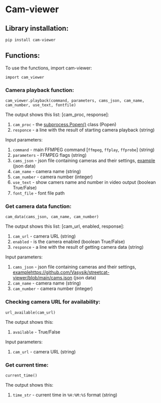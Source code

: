 # Cam-viewer
## Library installation:
```
pip install cam-viewer
```
## Functions:
To use the functions, import cam-viewer:
```
import cam_viewer
```
### Camera playback function:
```
cam_viewer.playback(command, parameters, cams_json, cam_name, cam_number, use_text, fontfile)
```
The output shows this list: [cam_proc, response]:
  1) ```cam_proc``` - the [subprocess.Popen()](https://docs.python.org/3/library/subprocess.html#subprocess.Popen) class (Popen)
  2) ```responce``` - a line with the result of starting camera playback (string)

Input parameters:
  1) ```command``` - main FFMPEG command [```ffmpeg```, ```ffplay```, ```ffprobe```] (string)
  2) ```parameters``` - FFMPEG flags (string)
  3) ```cams_json``` - json file containing cameras and their settings, [example](https://github.com/Vasysik/streetcat-viewer/blob/main/cams.json) (json data)
  4) ```cam_name``` - camera name (string)
  5) ```cam_number``` - camera number (integer)
  6) ```use_text``` - show camers name and number in video output (boolean True/False)
  7) ```font_file``` - font file path

### Get camera data function:
```
cam_data(cams_json, cam_name, cam_number)
```
The output shows this list: [cam_url, enabled, response]:
  1) ```cam_url``` - camera URL (string)
  2) ```enabled``` - is the camera enabled (boolean True/False)
  3) ```responce``` - a line with the result of getting camera data (string)

Input parameters:
  1) ```cams_json``` - json file containing cameras and their settings, [example](https://github.com/Vasysik/streetcat-viewer/blob/main/cams.json)https://github.com/Vasysik/streetcat-viewer/blob/main/cams.json (json data)
  2) ```cam_name``` - camera name (string)
  3) ```cam_number``` - camera number (integer)

### Checking camera URL for availability:
```
url_available(cam_url)
```
The output shows this: 
  1) ```available``` - True/False

Input parameters:
  1) ```cam_url``` - camera URL (string)

### Get current time:
```
current_time()
```
The output shows this: 
  1) ```time_str``` - current time in ```%H:%M:%S``` format (string)
